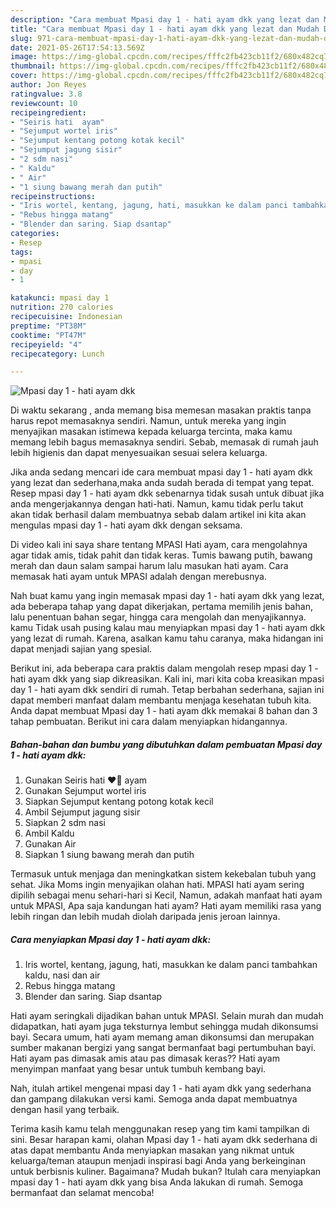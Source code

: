 ```yaml
---
description: "Cara membuat Mpasi day 1 - hati ayam dkk yang lezat dan Mudah Dibuat"
title: "Cara membuat Mpasi day 1 - hati ayam dkk yang lezat dan Mudah Dibuat"
slug: 971-cara-membuat-mpasi-day-1-hati-ayam-dkk-yang-lezat-dan-mudah-dibuat
date: 2021-05-26T17:54:13.569Z
image: https://img-global.cpcdn.com/recipes/fffc2fb423cb11f2/680x482cq70/mpasi-day-1-hati-ayam-dkk-foto-resep-utama.jpg
thumbnail: https://img-global.cpcdn.com/recipes/fffc2fb423cb11f2/680x482cq70/mpasi-day-1-hati-ayam-dkk-foto-resep-utama.jpg
cover: https://img-global.cpcdn.com/recipes/fffc2fb423cb11f2/680x482cq70/mpasi-day-1-hati-ayam-dkk-foto-resep-utama.jpg
author: Jon Reyes
ratingvalue: 3.8
reviewcount: 10
recipeingredient:
- "Seiris hati  ayam"
- "Sejumput wortel iris"
- "Sejumput kentang potong kotak kecil"
- "Sejumput jagung sisir"
- "2 sdm nasi"
- " Kaldu"
- " Air"
- "1 siung bawang merah dan putih"
recipeinstructions:
- "Iris wortel, kentang, jagung, hati, masukkan ke dalam panci tambahkan kaldu, nasi dan air"
- "Rebus hingga matang"
- "Blender dan saring. Siap dsantap"
categories:
- Resep
tags:
- mpasi
- day
- 1

katakunci: mpasi day 1 
nutrition: 270 calories
recipecuisine: Indonesian
preptime: "PT38M"
cooktime: "PT47M"
recipeyield: "4"
recipecategory: Lunch

---
```



![Mpasi day 1 - hati ayam dkk](https://img-global.cpcdn.com/recipes/fffc2fb423cb11f2/680x482cq70/mpasi-day-1-hati-ayam-dkk-foto-resep-utama.jpg)

Di waktu  sekarang , anda memang bisa memesan masakan praktis tanpa harus repot memasaknya sendiri. Namun, untuk mereka yang ingin menyajikan masakan istimewa kepada keluarga tercinta, maka kamu memang lebih bagus memasaknya sendiri. Sebab, memasak di rumah jauh lebih higienis dan dapat menyesuaikan sesuai selera keluarga.

Jika anda sedang mencari ide cara membuat mpasi day 1 - hati ayam dkk yang lezat dan sederhana,maka anda sudah berada di tempat yang tepat. Resep mpasi day 1 - hati ayam dkk  sebenarnya tidak susah untuk dibuat jika anda mengerjakannya dengan hati-hati. Namun, kamu tidak perlu takut akan tidak berhasil dalam membuatnya 
sebab dalam artikel ini kita akan mengulas mpasi day 1 - hati ayam dkk dengan seksama.  

Di video kali ini saya share tentang MPASI Hati ayam, cara mengolahnya agar tidak amis, tidak pahit dan tidak keras. Tumis bawang putih, bawang merah dan daun salam sampai harum lalu masukan hati ayam. Cara memasak hati ayam untuk MPASI adalah dengan merebusnya.

Nah buat kamu yang ingin memasak mpasi day 1 - hati ayam dkk yang lezat, ada beberapa tahap yang dapat dikerjakan, pertama memilih jenis bahan, lalu penentuan bahan segar, hingga cara mengolah dan menyajikannya. kamu Tidak usah pusing kalau mau menyiapkan mpasi day 1 - hati ayam dkk yang lezat di rumah. Karena, asalkan kamu  tahu caranya, maka hidangan ini dapat menjadi sajian yang spesial.

Berikut ini, ada beberapa cara praktis  dalam mengolah resep mpasi day 1 - hati ayam dkk yang siap dikreasikan. Kali ini, mari kita coba kreasikan mpasi day 1 - hati ayam dkk sendiri di rumah. Tetap berbahan sederhana, sajian ini dapat memberi manfaat dalam membantu menjaga kesehatan tubuh kita. Anda dapat membuat Mpasi day 1 - hati ayam dkk memakai 8 bahan dan 3 tahap pembuatan. Berikut ini cara dalam menyiapkan hidangannya.

<!--inarticleads1-->

##### Bahan-bahan dan bumbu yang dibutuhkan dalam pembuatan Mpasi day 1 - hati ayam dkk:

1. Gunakan Seiris hati ❤💞 ayam
1. Gunakan Sejumput wortel iris
1. Siapkan Sejumput kentang potong kotak kecil
1. Ambil Sejumput jagung sisir
1. Siapkan 2 sdm nasi
1. Ambil  Kaldu
1. Gunakan  Air
1. Siapkan 1 siung bawang merah dan putih


Termasuk untuk menjaga dan meningkatkan sistem kekebalan tubuh yang sehat. Jika Moms ingin menyajikan olahan hati. MPASI hati ayam sering dipilih sebagai menu sehari-hari si Kecil, Namun, adakah manfaat hati ayam untuk MPASI, Apa saja kandungan hati ayam? Hati ayam memiliki rasa yang lebih ringan dan lebih mudah diolah daripada jenis jeroan lainnya. 

<!--inarticleads2-->

##### Cara menyiapkan Mpasi day 1 - hati ayam dkk:

1. Iris wortel, kentang, jagung, hati, masukkan ke dalam panci tambahkan kaldu, nasi dan air
1. Rebus hingga matang
1. Blender dan saring. Siap dsantap


Hati ayam seringkali dijadikan bahan untuk MPASI. Selain murah dan mudah didapatkan, hati ayam juga teksturnya lembut sehingga mudah dikonsumsi bayi. Secara umum, hati ayam memang aman dikonsumsi dan merupakan sumber makanan bergizi yang sangat bermanfaat bagi pertumbuhan bayi. Hati ayam pas dimasak amis atau pas dimasak keras?? Hati ayam menyimpan manfaat yang besar untuk tumbuh kembang bayi. 

Nah, itulah artikel mengenai  mpasi day 1 - hati ayam dkk  yang sederhana dan gampang dilakukan versi kami. Semoga anda dapat membuatnya dengan hasil yang terbaik. 

Terima kasih kamu telah menggunakan resep yang tim kami tampilkan di sini. Besar harapan kami, olahan  Mpasi day 1 - hati ayam dkk sederhana di atas dapat membantu Anda menyiapkan masakan yang nikmat untuk keluarga/teman ataupun menjadi inspirasi bagi Anda yang berkeinginan untuk berbisnis kuliner. Bagaimana? Mudah bukan? Itulah cara menyiapkan mpasi day 1 - hati ayam dkk yang bisa Anda lakukan di rumah. Semoga bermanfaat dan selamat mencoba!

